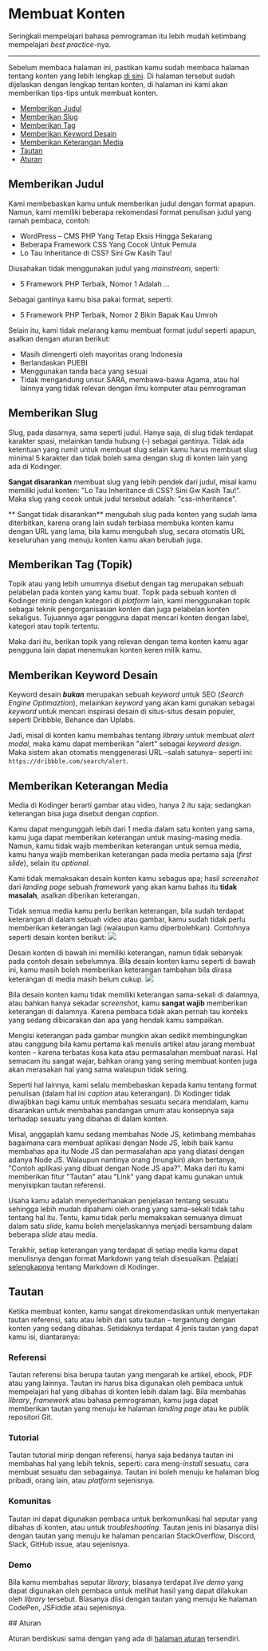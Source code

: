 # Membuat Konten

Seringkali mempelajari bahasa pemrograman itu lebih mudah ketimbang mempelajari *best practice*-nya.

---

Sebelum membaca halaman ini, pastikan kamu sudah membaca halaman tentang konten yang lebih lengkap [di sini](content). Di halaman tersebut sudah dijelaskan dengan lengkap tentan konten, di halaman ini kami akan memberikan tips-tips untuk membuat konten.

- [Memberikan Judul](#title)
- [Memberikan Slug](#slug)
- [Memberikan Tag](#tags)
- [Memberikan Keyword Desain](#design-keywords)
- [Memberikan Keterangan Media](#captioning)
- [Tautan](#links)
- [Aturan](#rules)

<a name="title"></a>
## Memberikan Judul

Kami membebaskan kamu untuk memberikan judul dengan format apapun. Namun, kami memiliki beberapa rekomendasi format penulisan judul yang ramah pembaca, contoh:
- WordPress – CMS PHP Yang Tetap Eksis Hingga Sekarang
- Beberapa Framework CSS Yang Cocok Untuk Pemula
- Lo Tau Inheritance di CSS? Sini Gw Kasih Tau!

Diusahakan tidak menggunakan judul yang *mainstream*, seperti:
- 5 Framework PHP Terbaik, Nomor 1 Adalah ...

Sebagai gantinya kamu bisa pakai format, seperti:
- 5 Framework PHP Terbaik, Nomor 2 Bikin Bapak Kau Umroh

Selain itu, kami tidak melarang kamu membuat format judul seperti apapun, asalkan dengan aturan berikut:
- Masih dimengerti oleh mayoritas orang Indonesia
- Berlandaskan PUEBI
- Menggunakan tanda baca yang sesuai
- Tidak mengandung unsur SARA, membawa-bawa Agama, atau hal lainnya yang tidak relevan dengan ilmu komputer atau pemrograman

<a name="slug"></a>
## Memberikan Slug

Slug, pada dasarnya, sama seperti judul. Hanya saja, di slug tidak terdapat karakter spasi, melainkan tanda hubung (-) sebagai gantinya. Tidak ada ketentuan yang rumit untuk membuat slug selain kamu harus membuat slug minimal 5 karakter dan tidak boleh sama dengan slug di konten lain yang ada di Kodinger.

**Sangat disarankan** membuat slug yang lebih pendek dari judul, misal kamu memiliki judul konten: "Lo Tau Inheritance di CSS? Sini Gw Kasih Tau!". Maka slug yang cocok untuk judul tersebut adalah: "css-inheritance".

** Sangat tidak disarankan** mengubah slug pada konten yang sudah lama diterbitkan, karena orang lain sudah terbiasa membuka konten kamu dengan URL yang lama; bila kamu mengubah slug, secara otomatis URL keseluruhan yang menuju konten kamu akan berubah juga.

<a name="tags"></a>
## Memberikan Tag (Topik)

Topik atau yang lebih umumnya disebut dengan tag merupakan sebuah pelabelan pada konten yang kamu buat. Topik pada sebuah konten di Kodinger mirip dengan kategori di *platform* lain, kami menggunakan topik sebagai teknik pengorganisasian konten dan juga pelabelan konten sekaligus. Tujuannya agar pengguna dapat mencari konten dengan label, kategori atau topik tertentu.

Maka dari itu, berikan topik yang relevan dengan tema konten kamu agar pengguna lain dapat menemukan konten keren milik kamu.

<a name="design-keywords"></a>
## Memberikan Keyword Desain

Keyword desain ***bukan*** merupakan sebuah *keyword* untuk SEO (*Search Engine Optimaztion*), melainkan *keyword* yang akan kami gunakan sebagai *keyword* untuk mencari inspirasi desain di situs-situs desain populer, seperti Dribbble, Behance dan Uplabs.

Jadi, misal di konten kamu membahas tentang *library* untuk membuat *alert modal*, maka kamu dapat memberikan "alert" sebagai *keyword design*. Maka sistem akan otomatis menggenerasi URL –salah satunya– seperti ini: `https://dribbble.com/search/alert`.

<a name="captioning"></a>
## Memberikan Keterangan Media

Media di Kodinger berarti gambar atau video, hanya 2 itu saja; sedangkan keterangan bisa juga disebut dengan *caption*. 

Kamu dapat mengunggah lebih dari 1 media dalam satu konten yang sama, kamu juga dapat memberikan keterangan untuk masing-masing media. Namun, kamu tidak wajib memberikan keterangan untuk semua media, kamu hanya wajib memberikan keterangan pada media pertama saja (*first slide*), selain itu *optional*.

Kami tidak memaksakan desain konten kamu sebagus apa; hasil *screenshot* dari *landing page* sebuah *framework* yang akan kamu bahas itu **tidak masalah**, asalkan diberikan keterangan.

Tidak semua media kamu perlu berikan keterangan, bila sudah terdapat keterangan di dalam sebuah video atau gambar, kamu sudah tidak perlu memberikan keterangan lagi (walaupun kamu diperbolehkan). Contohnya seperti desain konten berikut:
![](https://kodinger-cdn.sgp1.digitaloceanspaces.com/posts/1YldbXEG0vm/Frame%202.png)

Desain konten di bawah ini memiliki keterangan, namun tidak sebanyak pada contoh desain sebelumnya. Bila desain konten kamu seperti di bawah ini, kamu masih boleh memberikan keterangan tambahan bila dirasa keterangan di media masih belum cukup.
![](https://kodinger-cdn.sgp1.digitaloceanspaces.com/posts/1YldbXEG0vm/Frame%203.png)

Bila desain konten kamu tidak memiliki keterangan sama-sekali di dalamnya, atau bahkan hanya sekadar *screenshot*, kamu **sangat wajib** memberikan keterangan di dalamnya. Karena pembaca tidak akan pernah tau konteks yang sedang dibicarakan dan apa yang hendak kamu sampaikan.

Mengisi keterangan pada gambar mungkin akan sedikit membingungkan atau canggung bila kamu pertama kali menulis artikel atau jarang membuat konten – karena terbatas kosa kata atau permasalahan membuat narasi. Hal semacam itu sangat wajar, bahkan orang yang sering membuat konten juga akan merasakan hal yang sama walaupun tidak sering.

Seperti hal lainnya, kami selalu membebaskan kepada kamu tentang format penulisan (dalam hal ini *caption* atau keterangan). Di Kodinger tidak diwajibkan bagi kamu untuk membahas sesuatu secara mendalam, kamu disarankan untuk membahas pandangan umum atau konsepnya saja terhadap sesuatu yang dibahas di dalam konten.

Misal, anggaplah kamu sedang membahas Node JS, ketimbang membahas bagaimana cara membuat aplikasi dengan Node JS, lebih baik kamu membahas apa itu Node JS dan permasalahan apa yang diatasi dengan adanya Node JS. Walaupun nantinya orang (mungkin) akan bertanya, "Contoh aplikasi yang dibuat dengan Node JS apa?". Maka dari itu kami memberikan fitur "Tautan" atau "Link" yang dapat kamu gunakan untuk menyisipkan tautan referensi. 

Usaha kamu adalah menyederhanakan penjelasan tentang sesuatu sehingga lebih mudah dipahami oleh orang yang sama-sekali tidak tahu tentang hal itu. Tentu, kamu tidak perlu memaksakan semuanya dimuat dalam satu *slide*, kamu boleh menjelaskannya menjadi bersambung dalam beberapa *slide* atau media.

Terakhir, setiap keterangan yang terdapat di setiap media kamu dapat menulisnya dengan format Markdown yang telah disesuaikan. [Pelajari selengkapnya](markdown) tentang Markdown di Kodinger.

<a name="links"></a>
## Tautan

Ketika membuat konten, kamu sangat direkomendasikan untuk menyertakan tautan referensi, satu atau lebih dari satu tautan – tergantung dengan konten yang sedang dibahas. Setidaknya terdapat 4 jenis tautan yang dapat kamu isi, diantaranya:

### Referensi

Tautan referensi bisa berupa tautan yang mengarah ke artikel, ebook, PDF atau yang lainnya. Tautan ini harus bisa digunakan oleh pembaca untuk mempelajari hal yang dibahas di konten lebih dalam lagi. Bila membahas *library*, *framework* atau bahasa pemrograman, kamu juga dapat memberikan tautan yang menuju ke halaman *landing page* atau ke publik repositori Git.

### Tutorial

Tautan tutorial mirip dengan referensi, hanya saja bedanya tautan ini membahas hal yang lebih teknis, seperti: cara meng-*install* sesuatu, cara membuat sesuatu dan sebagainya. Tautan ini boleh menuju ke halaman blog pribadi, orang lain, atau *platform* sejenisnya.

### Komunitas

Tautan ini dapat digunakan pembaca untuk berkomunikasi hal seputar yang dibahas di konten, atau untuk *troubleshooting*. Tautan jenis ini biasanya diisi dengan tautan yang menuju ke halaman pencarian StackOverflow, Discord, Slack, GitHub issue, atau sejenisnya.

### Demo

Bila kamu membahas seputar *library*, biasanya terdapat *live demo* yang dapat digunakan oleh pembaca untuk melihat hasil yang dapat dilakukan oleh *library* tersebut. Biasanya diisi dengan tautan yang menuju ke halaman CodePen, JSFiddle atau sejenisnya.

<a name="rules">
## Aturan

Aturan berdiskusi sama dengan yang ada di [halaman aturan](rules) tersendiri.